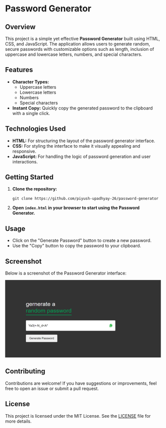 <h1>Password Generator</h1>

<h2>Overview</h2>
<p>This project is a simple yet effective <strong>Password Generator</strong> built using HTML, CSS, and JavaScript. The application allows users to generate random, secure passwords with customizable options such as length, inclusion of uppercase and lowercase letters, numbers, and special characters.</p>

<h2>Features</h2>
<ul>
  <li><strong>Character Types:</strong>
    <ul>
      <li>Uppercase letters</li>
      <li>Lowercase letters</li>
      <li>Numbers</li>
      <li>Special characters</li>
    </ul>
  </li>
  <li><strong>Instant Copy:</strong> Quickly copy the generated password to the clipboard with a single click.</li>
</ul>

<h2>Technologies Used</h2>
<ul>
  <li><strong>HTML:</strong> For structuring the layout of the password generator interface.</li>
  <li><strong>CSS:</strong> For styling the interface to make it visually appealing and responsive.</li>
  <li><strong>JavaScript:</strong> For handling the logic of password generation and user interactions.</li>
</ul>

<h2>Getting Started</h2>
<ol>
  <li><strong>Clone the repository:</strong></li>
  <pre><code>git clone https://github.com/piyush-upadhyay-26/password-generator</code></pre>
  <li><strong>Open <code>index.html</code> in your browser to start using the Password Generator.</strong></li>
</ol>

<h2>Usage</h2>
<ul>
  <li>Click on the "Generate Password" button to create a new password.</li>
  <li>Use the "Copy" button to copy the password to your clipboard.</li>
</ul>

<h2>Screenshot</h2>
<p>Below is a screenshot of the Password Generator interface:</p>
<img src="https://github.com/piyush-upadhyay-26/password-generator/blob/main/Screenshot_1.png" alt="Password Generator Screenshot" width="600">

<h2>Contributing</h2>
<p>Contributions are welcome! If you have suggestions or improvements, feel free to open an issue or submit a pull request.</p>

<h2>License</h2>
<p>This project is licensed under the MIT License. See the <a href="LICENSE">LICENSE</a> file for more details.</p>
